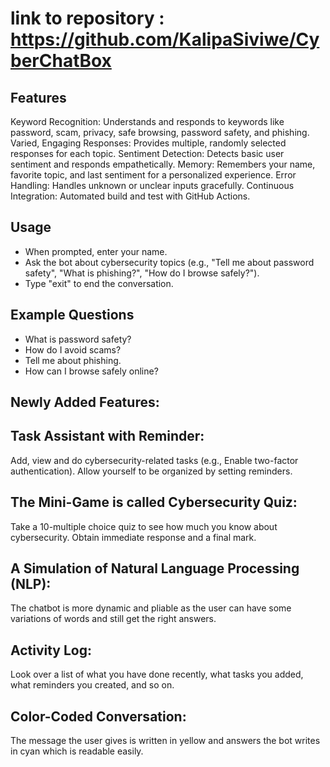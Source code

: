 # link to repository : https://github.com/KalipaSiviwe/CyberChatBox
## Features

Keyword Recognition: Understands and responds to keywords like password, scam, privacy, safe browsing, password safety, and phishing.
Varied, Engaging Responses: Provides multiple, randomly selected responses for each topic.
Sentiment Detection: Detects basic user sentiment and responds empathetically.
Memory: Remembers your name, favorite topic, and last sentiment for a personalized experience.
Error Handling: Handles unknown or unclear inputs gracefully.
Continuous Integration: Automated build and test with GitHub Actions.


## Usage

- When prompted, enter your name.
- Ask the bot about cybersecurity topics (e.g., "Tell me about password safety", "What is phishing?", "How do I browse safely?").
- Type "exit" to end the conversation.

## Example Questions

- What is password safety?
- How do I avoid scams?
- Tell me about phishing.
- How can I browse safely online?

## Newly Added Features:

## Task Assistant with Reminder:
Add, view and do cybersecurity-related tasks (e.g., Enable two-factor authentication). Allow yourself to be organized by setting reminders.
## The Mini-Game is called Cybersecurity Quiz:
Take a 10-multiple choice quiz to see how much you know about cybersecurity. Obtain immediate response and a final mark.
## A Simulation of Natural Language Processing (NLP):
The chatbot is more dynamic and pliable as the user can have some variations of words and still get the right answers.
## Activity Log:
Look over a list of what you have done recently, what tasks you added, what reminders you created, and so on.
## Color-Coded Conversation:
The message the user gives is written in yellow and answers the bot writes in cyan which is readable easily.
